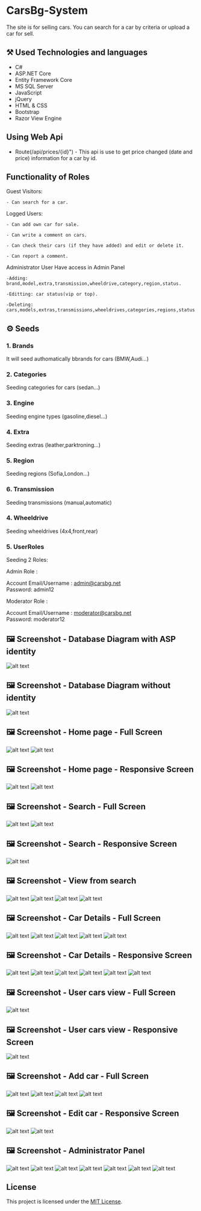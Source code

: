 # CarsBg-System

The site is for selling cars. You can search for a car by criteria or upload a car for sell.

## :hammer_and_pick: Used Technologies and languages
- C#
- ASP.NET Core
- Entity Framework Core
- MS SQL Server
- JavaScript
- jQuery
- HTML & CSS
- Bootstrap
- Razor View Engine


## Using Web Api 

  - Route(/api/prices/{id}") - This api is use to get price changed (date and price) information for a car by id.


## Functionality of Roles

Guest Visitors:

    - Can search for a car.
   
Logged Users:

    - Can add own car for sale.
    
    - Can write a comment on cars.
    
    - Can check their cars (if they have added) and edit or delete it.

    - Can report a comment.
    
    
Administrator User
    Have access in Admin Panel 
    
    -Adding: brand,model,extra,transmission,wheeldrive,category,region,status.
    
    -Editting: car status(vip or top).
    
    -Deleting: cars,models,extras,transmissions,wheeldrives,categories,regions,status
    
  

## :gear: Seeds

### 1. Brands
It will seed authomatically bbrands  for cars (BMW,Audi...)

### 2. Categories
Seeding categories for cars (sedan...)

### 3. Engine
Seeding engine types (gasoline,diesel...)

### 4. Extra
Seeding extras (leather,parktroning...)

### 5. Region
Seeding regions (Sofia,London...)

### 6. Transmission
Seeding transmissions (manual,automatic)

### 4. Wheeldrive
Seeding wheeldrives (4x4,front,rear)
       
### 5. UserRoles
Seeding 2 Roles:

Admin Role : 

  Account Email/Username : admin@carsbg.net   
  Password: admin12

Moderator Role : 

  Account Email/Username : moderator@carsbg.net   
  Password: moderator12



## :framed_picture: Screenshot - Database Diagram with ASP identity

![alt text](https://github.com/rbbozhilov/CarsBg-System/blob/main/CarsBg-Images/Database-ASP.jpg)

## :framed_picture: Screenshot - Database Diagram without identity

![alt text](https://github.com/rbbozhilov/CarsBg-System/blob/main/CarsBg-Images/Database-.jpg)

## :framed_picture: Screenshot - Home page - Full Screen

![alt text](https://github.com/rbbozhilov/CarsBg-System/blob/main/CarsBg-Images/HomePage-Full-1.jpg)
![alt text](https://github.com/rbbozhilov/CarsBg-System/blob/main/CarsBg-Images/HomePage-Full-2.jpg)

## :framed_picture: Screenshot - Home page - Responsive Screen

![alt text](https://github.com/rbbozhilov/CarsBg-System/blob/main/CarsBg-Images/HomePage-Responsive-1.jpg)
![alt text](https://github.com/rbbozhilov/CarsBg-System/blob/main/CarsBg-Images/HomePage-Responsive-2.jpg)

## :framed_picture: Screenshot - Search - Full Screen

![alt text](https://github.com/rbbozhilov/CarsBg-System/blob/main/CarsBg-Images/Search-Ful-1.jpg)
![alt text](https://github.com/rbbozhilov/CarsBg-System/blob/main/CarsBg-Images/Search-Full-2.jpg)

## :framed_picture: Screenshot - Search - Responsive Screen

![alt text](https://github.com/rbbozhilov/CarsBg-System/blob/main/CarsBg-Images/Search-Responsive-1.jpg)


## :framed_picture: Screenshot - View from search

![alt text](https://github.com/rbbozhilov/CarsBg-System/blob/main/CarsBg-Images/SearchView-1.jpg)
![alt text](https://github.com/rbbozhilov/CarsBg-System/blob/main/CarsBg-Images/SearchView-2.jpg)
![alt text](https://github.com/rbbozhilov/CarsBg-System/blob/main/CarsBg-Images/Searchview-3.jpg)
![alt text](https://github.com/rbbozhilov/CarsBg-System/blob/main/CarsBg-Images/Searchview-4.jpg)


## :framed_picture: Screenshot - Car Details - Full Screen

![alt text](https://github.com/rbbozhilov/CarsBg-System/blob/main/CarsBg-Images/InsideCar-Full-1.jpg)
![alt text](https://github.com/rbbozhilov/CarsBg-System/blob/main/CarsBg-Images/InsideCar-Full-2.jpg)
![alt text](https://github.com/rbbozhilov/CarsBg-System/blob/main/CarsBg-Images/InsideCar-Full-3.jpg)
![alt text](https://github.com/rbbozhilov/CarsBg-System/blob/main/CarsBg-Images/InsideCar-Full-4.jpg)
![alt text](https://github.com/rbbozhilov/CarsBg-System/blob/main/CarsBg-Images/InsideCar-Full-5.jpg)

## :framed_picture: Screenshot - Car Details - Responsive Screen

![alt text](https://github.com/rbbozhilov/CarsBg-System/blob/main/CarsBg-Images/InsideCar-Responsive-1.jpg)
![alt text](https://github.com/rbbozhilov/CarsBg-System/blob/main/CarsBg-Images/InsideCar-Responsive-2.jpg)
![alt text](https://github.com/rbbozhilov/CarsBg-System/blob/main/CarsBg-Images/InsideCar-Responsive-3.jpg)
![alt text](https://github.com/rbbozhilov/CarsBg-System/blob/main/CarsBg-Images/InsideCar-Responsive-4.jpg)
![alt text](https://github.com/rbbozhilov/CarsBg-System/blob/main/CarsBg-Images/InsideCar-Responsive-5.jpg)
![alt text](https://github.com/rbbozhilov/CarsBg-System/blob/main/CarsBg-Images/InsideCar-Responsive-6.jpg)


## :framed_picture: Screenshot - User cars view - Full Screen

![alt text](https://github.com/rbbozhilov/CarsBg-System/blob/main/CarsBg-Images/MyCars-Full-1.jpg)


## :framed_picture: Screenshot - User cars view - Responsive Screen

![alt text](https://github.com/rbbozhilov/CarsBg-System/blob/main/CarsBg-Images/MyCars-Responsive-1.jpg)


## :framed_picture: Screenshot - Add car - Full Screen

![alt text](https://github.com/rbbozhilov/CarsBg-System/blob/main/CarsBg-Images/AddCar-Full-1.jpg)
![alt text](https://github.com/rbbozhilov/CarsBg-System/blob/main/CarsBg-Images/AddCar-Full-2.jpg)
![alt text](https://github.com/rbbozhilov/CarsBg-System/blob/main/CarsBg-Images/AddCar-Full-3.jpg)
![alt text](https://github.com/rbbozhilov/CarsBg-System/blob/main/CarsBg-Images/AddCar-Full-4.jpg)


## :framed_picture: Screenshot - Edit car - Responsive Screen

![alt text](https://github.com/rbbozhilov/CarsBg-System/blob/main/CarsBg-Images/EditCar-Responsive-1.jpg)
![alt text](https://github.com/rbbozhilov/CarsBg-System/blob/main/CarsBg-Images/EditCar-Responsive-2.jpg)


## :framed_picture: Screenshot - Administrator Panel

![alt text](https://github.com/rbbozhilov/CarsBg-System/blob/main/CarsBg-Images/AdminPanel-1.jpg)
![alt text](https://github.com/rbbozhilov/CarsBg-System/blob/main/CarsBg-Images/AdminPanel-2.jpg)
![alt text](https://github.com/rbbozhilov/CarsBg-System/blob/main/CarsBg-Images/AdminPanel-3.jpg)
![alt text](https://github.com/rbbozhilov/CarsBg-System/blob/main/CarsBg-Images/AdminPanel-4.jpg)
![alt text](https://github.com/rbbozhilov/CarsBg-System/blob/main/CarsBg-Images/AdminPanel-5.jpg)
![alt text](https://github.com/rbbozhilov/CarsBg-System/blob/main/CarsBg-Images/AdminPanel-6.jpg)
![alt text](https://github.com/rbbozhilov/CarsBg-System/blob/main/CarsBg-Images/AdminPanel-7.jpg)


## License

This project is licensed under the [MIT License](LICENSE).
